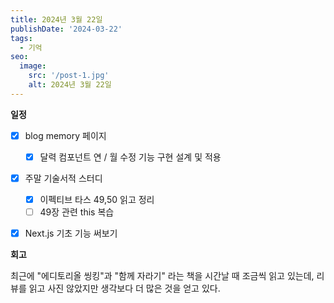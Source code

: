 ```yaml
---
title: 2024년 3월 22일
publishDate: '2024-03-22'
tags:
  - 기억
seo:
  image:
    src: '/post-1.jpg'
    alt: 2024년 3월 22일
---
```


**일정**

- [x] blog memory 페이지

  - [x] 달력 컴포넌트 연 / 월 수정 기능 구현 설계 및 적용

- [x] 주말 기술서적 스터디

  - [x] 이펙티브 타스 49,50 읽고 정리
  - [ ] 49장 관련 this 복습

- [x] Next.js 기초 기능 써보기

**회고**

최근에 "에디토리올 씽킹"과 "함께 자라기" 라는 책을 시간날 때 조금씩 읽고 있는데, 리뷰를 읽고 사진 않았지만 생각보다 더 많은 것을 얻고 있다.
